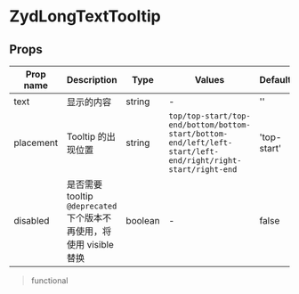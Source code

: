 # ZydLongTextTooltip

<ClientOnly>
<CodePreview>
<template slot="preview">
<ZydLongTextTooltip />
</template>
<template slot="code">

```vue
<template>
  <div class="box">
    <ZydLongTextTooltip
      text="我是一个超级长超级长超级长超级长超级长超级长超级长超级长超级长的内容"
    ></ZydLongTextTooltip>
    <ZydLongTextTooltip text="不超长的内容，没有tooltip"></ZydLongTextTooltip>
  </div>
</template>

<script>
import { ZydLongTextTooltip } from 'zyd-design';

export default {
  components: {
    ZydLongTextTooltip,
  },
};
</script>
<style lang="scss" scoped>
.box {
  width: 300px;
}
</style>
```

</template>
</CodePreview>
</ClientOnly>

## Props

| Prop name | Description                                                              | Type    | Values                                                                                                      | Default     |
| --------- | ------------------------------------------------------------------------ | ------- | ----------------------------------------------------------------------------------------------------------- | ----------- |
| text      | 显示的内容                                                               | string  | -                                                                                                           | ''          |
| placement | Tooltip 的出现位置                                                       | string  | `top/top-start/top-end/bottom/bottom-start/bottom-end/left/left-start/left-end/right/right-start/right-end` | 'top-start' |
| disabled  | 是否需要 tooltip<br/>`@deprecated` 下个版本不再使用，将使用 visible 替换 | boolean | -                                                                                                           | false       |

> functional
